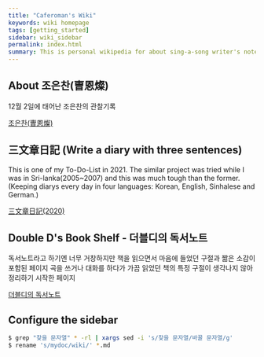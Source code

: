 ```yaml
---
title: "Caferoman's Wiki"
keywords: wiki homepage
tags: [getting_started]
sidebar: wiki_sidebar
permalink: index.html
summary: This is personal wikipedia for about sing-a-song writer's note, reader's review and the things that I am interested in.
---
```


## About 조은찬(曺恩燦)

12월 2일에 태어난 조은찬의 관찰기록

[조은찬(曺恩燦)](about_cec)


## 三文章日記 (Write a diary with three sentences)

This is one of my To-Do-List in 2021.
The similar project was tried while I was in Sri-lanka(2005~2007) and this was much tough than the former.
(Keeping diarys every day in four languages: Korean, English, Sinhalese and German.)

[三文章日記(2020)](japanese_diary)

## Double D's Book Shelf - 더블디의 독서노트

독서노트라고 하기엔 너무 거창하지만 책을 읽으면서 마음에 들었던 구절과 짦은 소감이 포함된 페이지
곡을 쓰거나 대화를 하다가 가끔 읽었던 책의 특정 구절이 생각나지 않아 정리하기 시작한 페이지

[더블디의 독서노트](review_books)

## Configure the sidebar

```bash
$ grep "찾을 문자열" * -rl | xargs sed -i 's/찾을 문자열/바꿀 문자열/g'
$ rename 's/mydoc/wiki/' *.md

```
